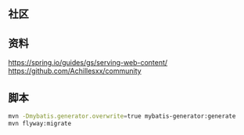 ## 社区

## 资料
https://spring.io/guides/gs/serving-web-content/
https://github.com/Achillesxx/community
## 脚本
```bash
mvn -Dmybatis.generator.overwrite=true mybatis-generator:generate
mvn flyway:migrate
```